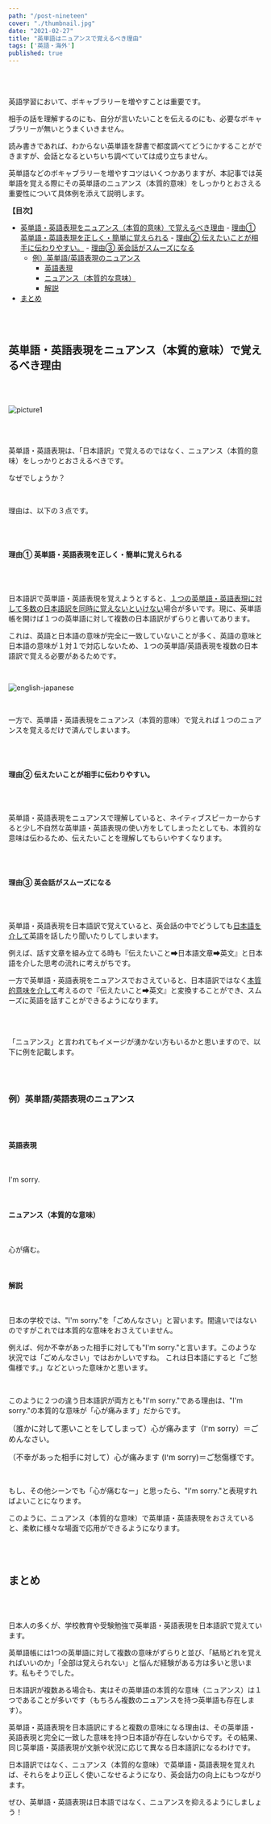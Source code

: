 ```yaml
---
path: "/post-nineteen"
cover: "./thumbnail.jpg"
date: "2021-02-27"
title: "英単語はニュアンスで覚えるべき理由"
tags: ['英語・海外']
published: true
---
```


<head><link href="https://use.fontawesome.com/releases/v5.6.1/css/all.css" rel="stylesheet"></head>

<br />
<br />



英語学習において、ボキャブラリーを増やすことは重要です。

相手の話を理解するのにも、自分が言いたいことを伝えるのにも、必要なボキャブラリーが無いとうまくいきません。

読み書きであれば、わからない英単語を辞書で都度調べてどうにかすることができますが、会話となるといちいち調べていては成り立ちません。

英単語などのボキャブラリーを増やすコツはいくつかありますが、本記事では英単語を覚える際にその英単語のニュアンス（本質的意味）をしっかりとおさえる重要性について具体例を添えて説明します。

<div class="toc">
<b>【目次】</b>
<!-- TOC -->

- [英単語・英語表現をニュアンス（本質的意味）で覚えるべき理由](#英単語・英語表現をニュアンス本質的意味で覚えるべき理由)
        - [理由① 英単語・英語表現を正しく・簡単に覚えられる](#理由①-英単語・英語表現を正しく・簡単に覚えられる)
        - [理由② 伝えたいことが相手に伝わりやすい。](#理由②-伝えたいことが相手に伝わりやすい)
        - [理由③ 英会話がスムーズになる](#理由③-英会話がスムーズになる)
    - [例）英単語/英語表現のニュアンス](#例英単語英語表現のニュアンス)
        - [英語表現](#英語表現)
        - [ニュアンス（本質的な意味）](#ニュアンス本質的な意味)
        - [解説](#解説)
- [まとめ](#まとめ)

<!-- /TOC -->
</div></p>

<br />
<br />

## 英単語・英語表現をニュアンス（本質的意味）で覚えるべき理由

<br />
<br />

![picture1](h2-picture1.jpg)

<br />
<br /> 

英単語・英語表現は、「日本語訳」で覚えるのではなく、ニュアンス（本質的意味）をしっかりとおさえるべきです。

なぜでしょうか？

<br />

理由は、以下の３点です。

<br />
<br />

#### 理由① 英単語・英語表現を正しく・簡単に覚えられる

<br />
<br />

日本語訳で英単語・英語表現を覚えようとすると、<u>１つの英単語・英語表現に対して多数の日本語訳を同時に覚えないといけない</u>場合が多いです。現に、英単語帳を開けば１つの英単語に対して複数の日本語訳がずらりと書いてあります。

これは、英語と日本語の意味が完全に一致していないことが多く、英語の意味と日本語の意味が１対１で対応しないため、１つの英単語/英語表現を複数の日本語訳で覚える必要があるためです。

<br />

![english-japanese](english-japanese.jpg)

<br />

一方で、英単語・英語表現をニュアンス（本質的意味）で覚えれば１つのニュアンスを覚えるだけで済んでしまいます。

<br />
<br />

#### 理由② 伝えたいことが相手に伝わりやすい。

<br />
<br />

英単語・英語表現をニュアンスで理解していると、ネイティブスピーカーからすると少し不自然な英単語・英語表現の使い方をしてしまったとしても、本質的な意味は伝わるため、伝えたいことを理解してもらいやすくなります。

<br />
<br />

#### 理由③ 英会話がスムーズになる

<br />
<br />

英単語・英語表現を日本語訳で覚えていると、英会話の中でどうしても<u>日本語を介して</u>英語を話したり聞いたりしてしまいます。

例えば、話す文章を組み立てる時も『伝えたいこと➡日本語文章➡英文』と日本語を介した思考の流れに考えがちです。

一方で英単語・英語表現をニュアンスでおさえていると、日本語訳ではなく<u>本質的意味を介して</u>考えるので『伝えたいこと➡英文』と変換することができ、スムーズに英語を話すことができるようになります。

<br />
<br />

「ニュアンス」と言われてもイメージが湧かない方もいるかと思いますので、以下に例を記載します。

<br />
<br />

### 例）英単語/英語表現のニュアンス

<br />
<br />

#### 英語表現

<br />

I'm sorry.

<br />

#### ニュアンス（本質的な意味）

<br />

心が痛む。

<br />

#### 解説

<br />

日本の学校では、"I'm sorry."を「ごめんなさい」と習います。間違いではないのですがこれでは本質的な意味をおさえていません。

例えば、何か不幸があった相手に対しても"I'm sorry."と言います。このような状況では「ごめんなさい」ではおかしいですね。 これは日本語にすると「ご愁傷様です。」などといった意味かと思います。

<br />

このように２つの違う日本語訳が両方とも"I'm sorry."である理由は、"I'm sorry."の本質的な意味が「心が痛みます」だからです。

<p class="checklist" style="font-size: 15px;"><i class="fa fa-check" ></i> （誰かに対して悪いことをしてしまって）心が痛みます（I'm sorry）＝ごめんなさい。</p>
<p class="checklist" style="font-size: 15px;"><i class="fa fa-check" ></i>（不幸があった相手に対して）心が痛みます (I'm sorry)＝ご愁傷様です。</p>

<br />

もし、その他シーンでも「心が痛むなー」と思ったら、"I'm sorry."と表現すればよいことになります。

このように、ニュアンス（本質的な意味）で英単語・英語表現をおさえていると、柔軟に様々な場面で応用ができるようになります。

<br />
<br />

## まとめ

<br />
<br />

日本人の多くが、学校教育や受験勉強で英単語・英語表現を日本語訳で覚えています。

英単語帳には1つの英単語に対して複数の意味がずらりと並び、「結局どれを覚えればいいのか」「全部は覚えられない」と悩んだ経験がある方は多いと思います。私もそうでした。

<span class="stressed-line">日本語訳が複数ある場合も、実はその英単語の本質的な意味（ニュアンス）は１つである</span>ことが多いです（もちろん複数のニュアンスを持つ英単語も存在します）。

英単語・英語表現を日本語訳にすると複数の意味になる理由は、その英単語・英語表現と完全に一致した意味を持つ日本語が存在しないからです。その結果、同じ英単語・英語表現が文脈や状況に応じて異なる日本語訳になるわけです。

日本語訳ではなく、ニュアンス（本質的な意味）で英単語・英語表現を覚えれば、それらをより正しく使いこなせるようになり、英会話力の向上にもつながります。

ぜひ、英単語・英語表現は日本語ではなく、ニュアンスを抑えるようにしましょう！

<br />
<br />
